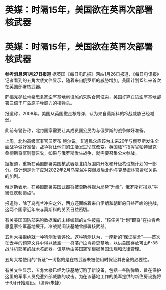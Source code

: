 # 英媒：时隔15年，美国欲在英再次部署核武器

# 英媒：时隔15年，美国欲在英再次部署核武器

**参考消息网1月27日报道**
据英国《每日电讯报》网站1月26日报道，《每日电讯报》记者看到的五角大楼文件显示，随着来自俄罗斯的威胁增加，美国计划15年来首次在英国部署核武器。

萨福克郡拉肯希思皇家空军基地新设施的采购合同证实，美国打算在该空军基地部署三倍于广岛原子弹威力的核弹头。

报道称，2008年，美国从英国撤走核导弹，认为来自莫斯科的冷战威胁已经减弱。

此前有警告称，北约国家需要让其成员国公民为与俄罗斯的战争做好准备。

上周，北约高级军事官员罗布·鲍尔说，普通民众应该为未来20年与俄罗斯发生全面战争做好准备，战争将让他们的生活发生彻底改变。英国陆军指挥官帕特里克·桑德斯将军则警告说，如果与俄罗斯发生战争，就需要召集公众参战。

据报道，重新在英国部署美国核武器是北约范围内开发和升级核设施计划的一部分。该计划是为了应对2022年2月乌克兰冲突爆发后北约与克里姆林宫紧张关系的加剧。

俄罗斯表示，在英国部署美国武器将被莫斯科视为局势“升级”，俄罗斯将报以“平衡性反制措施”。

报道称，除了乌克兰冲突之外，西方还面临着来自伊朗和朝鲜的日益严峻的挑战，这两个国家近年来与莫斯科的关系日益密切。

有关美国国防部采购数据库的未经编辑的文件披露，“核任务”计划“即将”在拉肯希思皇家空军基地展开。冷战期间该基地曾部署核武器。

五角大楼拒绝就一种猜测发表评论。这种猜测认为，一座新的“保证宿舍”——首次在去年的预算文件中得以披露——将落户拉肯希思基地，以供美国存放可由F-35战斗机部署的战术核武器。该基地由美国空军根据英国法规和法律管理。

五角大楼使用的“保证”一词指的是在核武器未被使用时保证其安全的必要性。

有关文件显示，五角大楼已经为该基地订购了新设备，包括一些防弹盾，旨在保护这里的军事人员免遭外部威胁的攻击。为在该基地工作的美军提供的新住房设施将于6月开始建设。（编译/朱捷）

